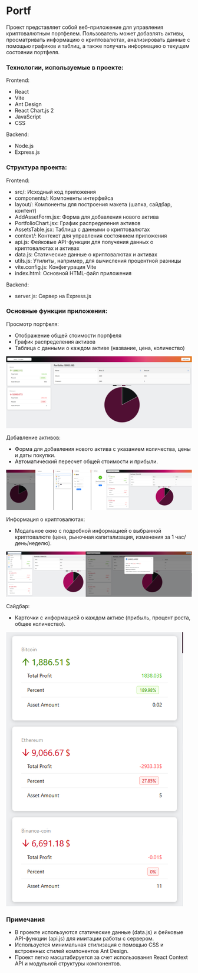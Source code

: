 # Portf

Проект представляет собой веб-приложение для управления криптовалютным портфелем. Пользователь может добавлять активы, просматривать информацию о криптовалютах, анализировать данные с помощью графиков и таблиц, а также получать информацию о текущем состоянии портфеля.

### Технологии, используемые в проекте:

Frontend:
- React
- Vite
- Ant Design
- React Chart.js 2
- JavaScript 
- CSS

Backend:
- Node.js
- Express.js

### Структура проекта:

Frontend:
- src/: Исходный код приложения
- components/: Компоненты интерфейса
- layout/: Компоненты для построения макета (шапка, сайдбар, контент)
- AddAssetForm.jsx: Форма для добавления нового актива
- PortfolioChart.jsx: График распределения активов
- AssetsTable.jsx: Таблица с данными о криптовалютах
- context/: Контекст для управления состоянием приложения
- api.js: Фейковые API-функции для получения данных о криптовалютах и активах
- data.js: Статические данные о криптовалютах и активах
- utils.js: Утилиты, например, для вычисления процентной разницы
- vite.config.js: Конфигурация Vite
- index.html: Основной HTML-файл приложения

Backend:
- server.js: Сервер на Express.js

### Основные функции приложения:

Просмотр портфеля:
- Отображение общей стоимости портфеля
- График распределения активов
- Таблица с данными о каждом активе (название, цена, количество)

![Просмотр портфеля](frontend/public/Просмотрпортфеля.png)

Добавление активов:
- Форма для добавления нового актива с указанием количества, цены и даты покупки.
- Автоматический пересчет общей стоимости и прибыли.

![Добавление активов](frontend/public/Добавлениеактивов.png)

Информация о криптовалютах:
- Модальное окно с подробной информацией о выбранной криптовалюте (цена, рыночная капитализация, изменения за 1 час/день/неделю).

![Информация о криптовалютах](frontend/public/Информацияокриптовалютах.png)

Сайдбар:
- Карточки с информацией о каждом активе (прибыль, процент роста, общее количество).

![Сайдбар](frontend/public/Сайдбар.png)

### Примечания

- В проекте используются статические данные (data.js) и фейковые API-функции (api.js) для имитации работы с сервером.
- Используется минимальная стилизация с помощью CSS и встроенных стилей компонентов Ant Design.
- Проект легко масштабируется за счет использования React Context API и модульной структуры компонентов.
